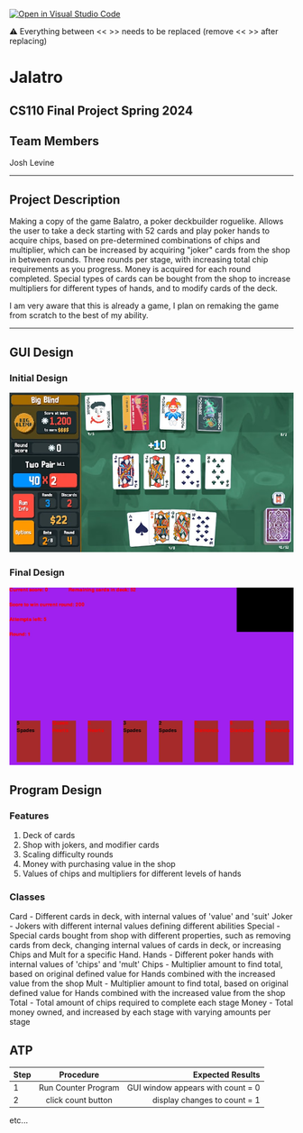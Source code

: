 [![Open in Visual Studio Code](https://classroom.github.com/assets/open-in-vscode-718a45dd9cf7e7f842a935f5ebbe5719a5e09af4491e668f4dbf3b35d5cca122.svg)](https://classroom.github.com/online_ide?assignment_repo_id=14657238&assignment_repo_type=AssignmentRepo)

:warning: Everything between << >> needs to be replaced (remove << >> after replacing)

# Jalatro
## CS110 Final Project Spring 2024

## Team Members

Josh Levine

***

## Project Description

Making a copy of the game Balatro, a poker deckbuilder roguelike. Allows the user to take a deck starting with 52 cards and play poker hands to acquire chips, based on pre-determined combinations of chips and multiplier, which can be increased by acquiring "joker" cards from the shop in between rounds. Three rounds per stage, with increasing total chip requirements as you progress. Money is acquired for each round completed. Special types of cards can be bought from the shop to increase multipliers for different types of hands, and to modify cards of the deck.

I am very aware that this is already a game, I plan on remaking the game from scratch to the best of my ability.

***    

## GUI Design

### Initial Design

![initial gui](assets/gui.jpg)

### Final Design

![final gui](assets/finalgui.jpg)

## Program Design

### Features

1. Deck of cards
2. Shop with jokers, and modifier cards
3. Scaling difficulty rounds
4. Money with purchasing value in the shop
5. Values of chips and multipliers for different levels of hands

### Classes

Card - Different cards in deck, with internal values of 'value' and 'suit'
Joker - Jokers with different internal values defining different abilities
Special - Special cards bought from shop with different properties, such as removing cards from deck, changing internal values of cards in deck, or increasing Chips and Mult for a specific Hand.
Hands - Different poker hands with internal values of 'chips' and 'mult'
Chips - Multiplier amount to find total, based on original defined value for Hands combined with the increased value from the shop
Mult - Multiplier amount to find total, based on original defined value for Hands combined with the increased value from the shop
Total - Total amount of chips required to complete each stage
Money - Total money owned, and increased by each stage with varying amounts per stage

## ATP

| Step                 |Procedure             |Expected Results                   |
|----------------------|:--------------------:|----------------------------------:|
|  1                   | Run Counter Program  |GUI window appears with count = 0  |
|  2                   | click count button   | display changes to count = 1      |
etc...
